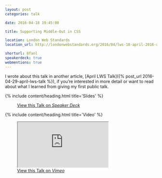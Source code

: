 ```yaml
---
layout: post
categories: talk

date: 2016-04-18 19:45:00

title: Supporting Middle-Out in CSS

location: London Web Standards
location_url: http://londonwebstandards.org/2016/04/lws-18-april-2016-animation-chats-lwsaniquery/

shorturl: 8fanl
speakerdeck: true
webmentions: true
---
```



I wrote about this talk in another article, [April LWS Talk]({% post_url 2016-04-29-april-lws-talk %}), if you’re interested in more detail or want to read about what I learned from giving my first public talk.


{% include content/heading.html title='Slides' %}

<figure>
    <div class="media  media--speakerdeck">
        <div class="speakerdeck-embed" data-id="b933d8a3500240b8b7d2b879f075329b"></div>
    </div>
    <figcaption>
        <a rel="external" href="https://speakerdeck.com/chrisburnell/supporting-middle-out-in-css" title="Supporting Middle-Out in CSS on Speaker Deck">View this Talk on <em>Speaker Deck</em></a>
    </figcaption>
</figure>


{% include content/heading.html title='Video' %}

<figure>
    <div class="media  media--vimeo">
        <iframe src="https://player.vimeo.com/video/164122074" allowfullscreen></iframe>
    </div>
    <figcaption>
        <a rel="external" href="https://vimeo.com/164122074" title="Supporting Middle-Out in CSS on Vimeo">View this Talk on <em>Vimeo</em></a>
    </figcaption>
</figure>
